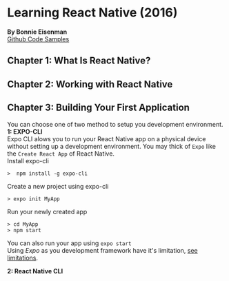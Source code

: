 # Learning React Native (2016)
__By Bonnie Eisenman__    
[Github Code Samples](https://github.com/bonniee/learning-react-native)

## Chapter 1: What Is React Native?

## Chapter 2: Working with React Native  

## Chapter 3: Building Your First Application  
You can choose one of two method to setup you development environment.  
__1: EXPO-CLI__  
Expo CLI alows you to run your React Native app on a physical device without setting up a development environment. You may thick of `Expo` like the `Create React App` of React Native.  
Install expo-cli  
```
>  npm install -g expo-cli
```  
Create a new project using expo-cli  
```
> expo init MyApp
```  
Run your newly created app  
```
> cd MyApp
> npm start
```  
You can also run your app using `expo start`    
Using _Expo_ as you development framework have it's limitation, [see limitations](https://docs.expo.io/introduction/why-not-expo/?redirected).  

__2: React Native CLI__  
